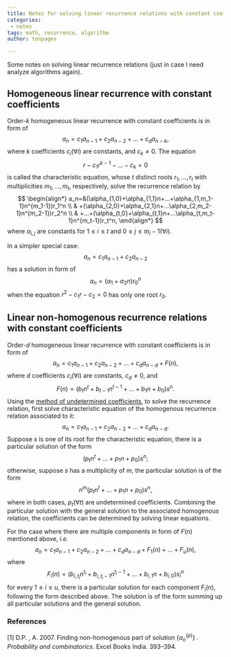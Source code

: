 ```yaml
---
title: Notes for solving linear recurrence relations with constant coefficients
categories:
 - notes
tags: math, recurrence, algorithm
author: tenpages

---
```


Some notes on solving linear recurrence relations (just in case I need analyze algorithms again).

<!--more-->

## Homogeneous linear recurrence with constant coefficients

Order-$k$ homogeneous linear recurrence with constant coefficients is in form of
$$
a_n=c_1a_{n-1}+c_2a_{n-2}+...+c_da_{n-k},
$$
where $k$ coefficients $c_i(\forall i)$ are constants, and $c_k\neq0$. The equation
$$
r-c_1r^{k-1}-...-c_k=0
$$
is called the characteristic equation, whose $t$ distinct roots $r_1, ..., r_t$ with multiplicities $m_1, ..., m_t$, respectively, solve the recurrence relation by
$$
\begin{align*}
a_n=&(\alpha_{1,0}+\alpha_{1,1}n+...+\alpha_{1,m_1-1}n^{m_1-1})r_1^n \\
& +(\alpha_{2,0}+\alpha_{2,1}n+...\alpha_{2,m_2-1}n^{m_2-1})r_2^n \\
& +...+(\alpha_{t,0}+\alpha_{t,1}n+...\alpha_{t,m_t-1}n^{m_t-1})r_t^n,
\end{align*}
$$
where $\alpha_{i,j}$ are constants for $1\leq i\leq t$ and $0\leq j\leq m_i-1(\forall i)$.

In a simpler special case:
$$
a_n=c_1a_{n-1}+c_2a_{n-2}
$$
has a solution in form of 
$$
a_n=(\alpha_1+\alpha_2n)r_0^n
$$
when the equation $r^2-c_1r-c_2=0$ has only one root $r_0$.

## Linear non-homogenous recurrence relations with constant coefficients

Order-$d$ homogeneous linear recurrence with constant coefficients is in form of
$$
a_n=c_1a_{n-1}+c_2a_{n-2}+...+c_da_{n-d}+F(n),
$$
where $d$ coefficients $c_i(\forall i)$ are constants, $c_d\neq0$, and 
$$
F(n)=(b_tn^t+b_{t-1}n^{t-1}+...+b_1n+b_0)s^n.
$$
Using the <u>method of undetermined coefficients</u>, to solve the recurrence relation, first solve characteristic equation of the homogenous recurrence relation associated to it:
$$
a_n=c_1a_{n-1}+c_2a_{n-2}+...+c_da_{n-d}.
$$
Suppose $s$ is one of its root for the characteristic equation, there is a particular solution of the form
$$
(p_tn^t+...+p_1n+p_0)s^n;
$$
otherwise, suppose $s$ has a multiplicity of $m$, the particular solution is of the form
$$
n^m(p_tn^t+...+p_1n+p_0)s^n,
$$
where in both cases, $p_t(\forall t)$ are undetermined coefficients. Combining the particular solution with the general solution to the associated homogenous relation, the coefficients can be determined by solving linear equations. 



For the case where there are multiple components in form of $F(n)$ mentioned above, *i.e.* 
$$
a_n=c_1a_{n-1}+c_2a_{n-2}+...+c_da_{n-d}+F_1(n)+...+F_u(n),
$$
where 
$$
F_i(n)=(b_{i,t_i}n^{t_i}+b_{i,t_i-1}n^{t_i-1}+...+b_{i,1}n+b_{i,0})s_i^n
$$
for every $1\leq i\leq u$, there is a particular solution for each component $F_i(n)$, following the form described above. The solution is of the form summing up all particular solutions and the general solution.



### References

[1] D.P. , A. 2007. Finding non-homogenous part of solution $\{a_n^{(p)}\}$ . *Probability and combinatorics*. Excel Books India. 393–394.